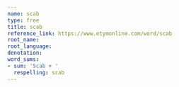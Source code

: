 ```yaml
---
name: scab
type: free
title: scab
reference_link: https://www.etymonline.com/word/scab
root_name: 
root_language: 
denotation: 
word_sums:
- sum: 'Scab + '
  respelling: scab
---
```

